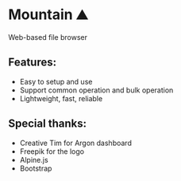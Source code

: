 # Mountain ⛰️

Web-based file browser

## Features:

- Easy to setup and use
- Support common operation and bulk operation
- Lightweight, fast, reliable

## Special thanks:

- Creative Tim for Argon dashboard
- Freepik for the logo
- Alpine.js
- Bootstrap
